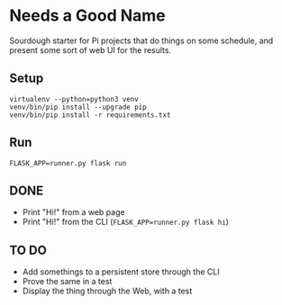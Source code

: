 # Needs a Good Name

Sourdough starter for Pi projects that do things on some schedule, and present some sort of web UI for the results.

## Setup

    virtualenv --python=python3 venv
    venv/bin/pip install --upgrade pip
    venv/bin/pip install -r requirements.txt

## Run

    FLASK_APP=runner.py flask run

## DONE

* Print "Hi!" from a web page
* Print "Hi!" from the CLI (``FLASK_APP=runner.py flask hi``)

## TO DO

* Add somethings to a persistent store through the CLI
* Prove the same in a test
* Display the thing through the Web, with a test

